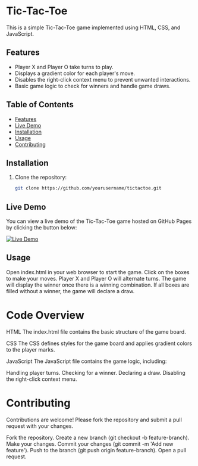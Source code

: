 # Tic-Tac-Toe

This is a simple Tic-Tac-Toe game implemented using HTML, CSS, and JavaScript.

## Features

- Player X and Player O take turns to play.
- Displays a gradient color for each player's move.
- Disables the right-click context menu to prevent unwanted interactions.
- Basic game logic to check for winners and handle game draws.

## Table of Contents

- [Features](#features)
- [Live Demo](#live-demo)
- [Installation](#installation)
- [Usage](#usage)
- [Contributing](#contributing)

## Installation

1. Clone the repository:
   ```sh
   git clone https://github.com/yourusername/tictactoe.git

## Live Demo

You can view a live demo of the Tic-Tac-Toe game hosted on GitHub Pages by clicking the button below:

[![Live Demo](https://img.shields.io/badge/Live%20Demo-View%20Demo-blue.svg)](https://Harshad313D.github.io/tictactoe)

## Usage
Open index.html in your web browser to start the game.
Click on the boxes to make your moves.
Player X and Player O will alternate turns.
The game will display the winner once there is a winning combination.
If all boxes are filled without a winner, the game will declare a draw.

# Code Overview
HTML
The index.html file contains the basic structure of the game board.

CSS
The CSS defines styles for the game board and applies gradient colors to the player marks.

JavaScript
The JavaScript file contains the game logic, including:

Handling player turns.
Checking for a winner.
Declaring a draw.
Disabling the right-click context menu.

# Contributing
Contributions are welcome! Please fork the repository and submit a pull request with your changes.

Fork the repository.
Create a new branch (git checkout -b feature-branch).
Make your changes.
Commit your changes (git commit -m 'Add new feature').
Push to the branch (git push origin feature-branch).
Open a pull request.

